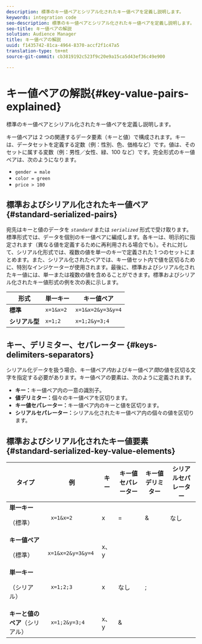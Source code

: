 ```yaml
---
description: 標準のキー値ペアとシリアル化されたキー値ペアを定義し説明します。
keywords: integration code
seo-description: 標準のキー値ペアとシリアル化されたキー値ペアを定義し説明します。
seo-title: キー値ペアの解説
solution: Audience Manager
title: キー値ペアの解説
uuid: f1435742-81ca-4964-8370-accf2f1c47a5
translation-type: tm+mt
source-git-commit: cb3819192c523f9c20e9a15ca5d43ef36c49e900

---
```



# キー値ペアの解説{#key-value-pairs-explained}

標準のキー値ペアとシリアル化されたキー値ペアを定義し説明します。

<!-- 

c_key_value_explained.xml

 -->

キー値ペアは 2 つの関連するデータ要素（キーと値）で構成されます。キーは、データセットを定義する定数（例：性別、色、価格など）です。値は、そのセットに属する変数（例：男性／女性、緑、100 など）です。完全形式のキー値ペアは、次のようになります。

* `gender = male`
* `color = green`
* `price > 100`

## 標準およびシリアル化されたキー値ペア {#standard-serialized-pairs}

宛先はキーと値のデータを *`standard`* または *`serialized`* 形式で受け取ります。標準形式では、データを個別のキー値ペアに編成します。各キーは、明示的に指定されます（異なる値を定義するために再利用される場合でも）。それに対して、シリアル化形式では、複数の値を単一のキーで定義された 1 つのセットにまとめます。また、シリアル化されたペアでは、キー値セット内で値を区切るために、特別なインジケーターが使用されます。最後に、標準およびシリアル化されたキー値には、単一または複数の値を含めることができます。標準およびシリアル化されたキー値形式の例を次の表に示します。

| 形式 | 単一キー | キー値ペア |
|---|---|---|
| **標準** | `x=1&x=2` | `x=1&x=2&y=3&y=4` |
| **シリアル型** | `x=1;2` | `x=1;2&y=3;4` |



## キー、デリミター、セパレーター {#keys-delimiters-separators}

シリアル化データを扱う場合、キー値ペア&#x200B;*内*&#x200B;およびキー値ペア&#x200B;*間*&#x200B;の値を区切る文字を指定する必要があります。キー値ペアの要素は、次のように定義されます。

* **キー：**&#x200B;キー値ペア内の一意の識別子。
* **値デリミター：**&#x200B;個々のキー値ペアを区切ります。
* **キー値セパレーター：**&#x200B;キー値ペア内のキーと値を区切ります。
* **シリアルセパレーター：**&#x200B;シリアル化されたキー値ペア内の個々の値を区切ります。

## 標準およびシリアル化されたキー値要素 {#standard-serialized-key-value-elements}

<table id="table_62B0498441034A719C9DB57276777D40"> 
 <thead> 
  <tr> 
   <th colname="col1" class="entry"> タイプ </th> 
   <th colname="col2" class="entry"> 例 </th> 
   <th colname="col3" class="entry"> キー </th> 
   <th colname="col4" class="entry"> キー値セパレーター </th> 
   <th colname="col5" class="entry"> キー値デリミター </th> 
   <th colname="col6" class="entry"> シリアルセパレーター </th> 
  </tr> 
 </thead>
 <tbody> 
  <tr> 
   <td colname="col1"> <b>単一キー</b> <p>（標準） </p> </td> 
   <td colname="col2"> <code> x=1&amp;x=2 </code> </td> 
   <td colname="col3"> x </td> 
   <td colname="col4" morerows="3"> = </td> 
   <td colname="col5" morerows="1"> &amp; </td> 
   <td colname="col6" morerows="1"> なし </td> 
  </tr> 
  <tr> 
   <td colname="col1"> <b>キー値ペア</b> <p>（標準） </p> </td> 
   <td colname="col2"> <code> x=1&amp;x=2&amp;y=3&amp;y=4 </code> </td> 
   <td colname="col3"> x、y </td> 
  </tr> 
  <tr> 
   <td colname="col1"> <b>単一キー</b> <p>（シリアル） </p> </td> 
   <td colname="col2"> <code> x=1;2;3 </code> </td> 
   <td colname="col3"> x </td> 
   <td colname="col5"> なし </td> 
   <td colname="col6" morerows="1"> ; </td> 
  </tr> 
  <tr> 
   <td colname="col1"> <b>キーと値のペア</b>（シリアル） </td> 
   <td colname="col2"> <code> x=1;2&amp;y=3;4 </code> </td> 
   <td colname="col3"> x、y </td> 
   <td colname="col5"> &amp; </td> 
  </tr> 
 </tbody> 
</table>

